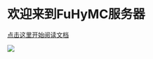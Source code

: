 # 欢迎来到FuHyMC服务器

[点击这里开始阅读文档](#README)

<!-- 背景图片 -->
![](https://bing.biturl.top/?resolution=1920&format=image&index=0&mkt=zh-CN)